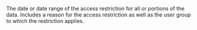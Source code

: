 The date or date range of the access restriction for all or portions of the data. Includes a reason for the access restriction as well as the user group to which the restriction applies.